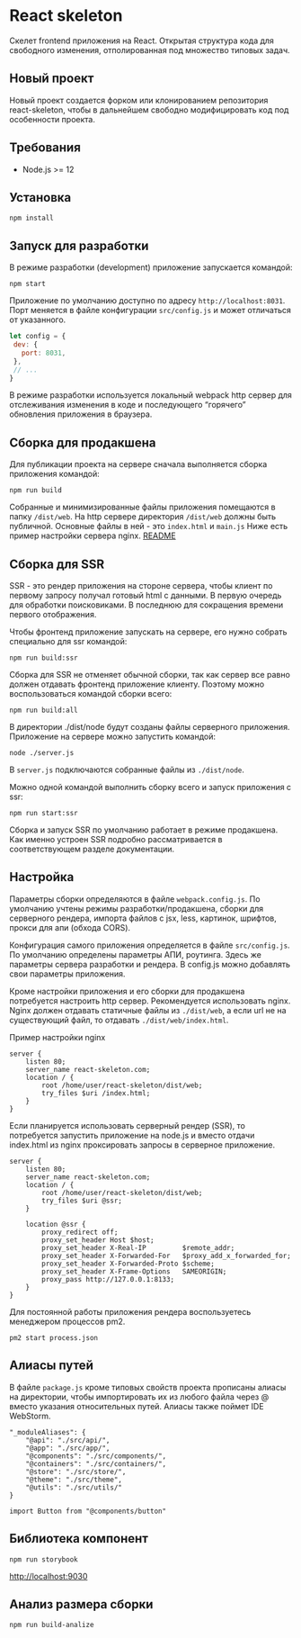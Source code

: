 # React skeleton

Скелет frontend приложения на React.
Открытая структура кода для свободного изменения, отполированная под множество типовых задач.

## Новый проект

Новый проект создается форком или клонированием репозитория react-skeleton,
чтобы в дальнейшем свободно модифицировать код под особенности проекта. 

## Требования

- Node.js >= 12

## Установка

`npm install`

## Запуск для разработки

В режиме разработки (development)  приложение запускается командой:

`npm start`

Приложение по умолчанию доступно по адресу `http://localhost:8031`. Порт меняется в файле конфигурации `src/config.js` и может отличаться от указанного.

```javascript
let config = {
 dev: {
   port: 8031,
 },
 // ...
}
```

В режиме разработки используется локальный webpack http сервер для отслеживания изменения в коде и последующего “горячего” обновления приложения в браузера. 

## Сборка для продакшена

Для публикации проекта на сервере сначала выполняется сборка приложения командой:

`npm run build`

Собранные и минимизированные файлы приложения помещаются в папку `/dist/web`.  На http сервере директория `/dist/web` должны быть публичной. 
Основные файлы в ней - это `index.html` и `main.js` Ниже есть пример настройки сервера nginx. [README](dist/README.md)

## Сборка для SSR

SSR - это рендер приложения на стороне сервера, чтобы клиент по первому запросу получал готовый html с данными. В первую очередь для обработки поисковиками. В последнюю для сокращения времени первого отображения. 

Чтобы фронтенд приложение запускать на сервере, его нужно собрать специально для ssr командой:  

`npm run build:ssr`

Сборка для SSR не отменяет обычной сборки, так как сервер все равно должен отдавать фронтенд приложение клиенту. Поэтому можно воспользоваться командой сборки всего:

`npm run build:all`
 
В директории ./dist/node будут созданы файлы серверного приложения. Приложение на сервере можно запустить командой:

`node ./server.js`

В `server.js` подключаются собранные файлы из `./dist/node`.

Можно одной командой выполнить сборку всего и запуск приложения с ssr:

`npm run start:ssr`

Сборка и запуск SSR по умолчанию работает в режиме продакшена. Как именно устроен SSR подробно рассматривается в соответствующем разделе документации.

## Настройка

Параметры сборки определяются в файле `webpack.config.js`. По умолчанию учтены режимы разработки/продакшена, сборки для серверного рендера, импорта файлов с jsx, less, картинок, шрифтов, прокси для апи (обхода CORS).

Конфигурация самого приложения определяется в файле `src/config.js`. По умолчанию определены параметры АПИ, роутинга. Здесь же параметры сервера разработки и рендера. В config.js можно добавлять свои параметры приложения.

Кроме настройки приложения и его сборки для продакшена потребуется настроить http сервер. Рекомендуется использовать nginx.
Nginx должен отдавать статичные файлы из `./dist/web`, а если url не на существующий файл, то отдавать `./dist/web/index.html`.

Пример настройки nginx

```
server {
    listen 80;
    server_name react-skeleton.com;
    location / {
        root /home/user/react-skeleton/dist/web;
        try_files $uri /index.html;
    }
}
```

Если планируется использовать серверный рендер (SSR), то потребуется запустить приложение на node.js и вместо отдачи index.html из nginx проксировать запросы в серверное приложение.

```
server {
    listen 80;
    server_name react-skeleton.com;
    location / {
        root /home/user/react-skeleton/dist/web;
        try_files $uri @ssr;
    }

    location @ssr {
        proxy_redirect off;
        proxy_set_header Host $host;
        proxy_set_header X-Real-IP         $remote_addr;
        proxy_set_header X-Forwarded-For   $proxy_add_x_forwarded_for;
        proxy_set_header X-Forwarded-Proto $scheme;
        proxy_set_header X-Frame-Options   SAMEORIGIN;
        proxy_pass http://127.0.0.1:8133;
    }
}
```

Для постоянной работы приложения рендера воспользуетесь менеджером процессов pm2. 

`pm2 start process.json`

## Алиасы путей

В файле `package.js` кроме типовых свойств проекта прописаны алиасы на директории, чтобы импортировать их из любого файла через @ вместо указания относительных путей. Алиасы также поймет IDE WebStorm.
```
"_moduleAliases": {
    "@api": "./src/api/",
    "@app": "./src/app/",
    "@components": "./src/components/",
    "@containers": "./src/containers/",
    "@store": "./src/store/",
    "@theme": "./src/theme",
    "@utils": "./src/utils/"
}

import Button from "@components/button"
```

## Библиотека компонент

`npm run storybook`

[http://localhost:9030](http://localhost:9030/)

## Анализ размера сборки

`npm run build-analize`
